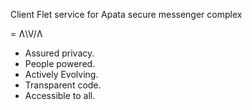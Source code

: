 Client Flet service for Apata secure messenger complex

= Ʌ\V/Ʌ

- Assured privacy. 
- People powered. 
- Actively Evolving. 
- Transparent code. 
- Accessible to all.


